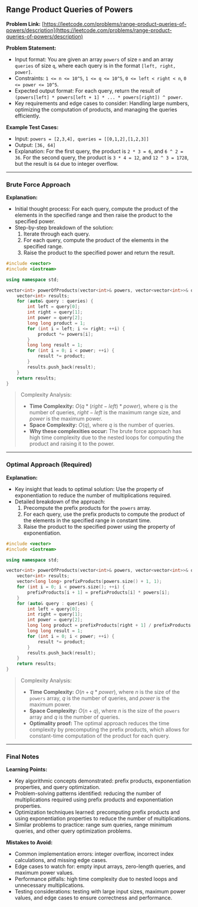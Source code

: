 ## Range Product Queries of Powers

**Problem Link:** [https://leetcode.com/problems/range-product-queries-of-powers/description](https://leetcode.com/problems/range-product-queries-of-powers/description)

**Problem Statement:**
- Input format: You are given an array `powers` of size `n` and an array `queries` of size `q`, where each query is in the format `[left, right, power]`.
- Constraints: `1 <= n <= 10^5`, `1 <= q <= 10^5`, `0 <= left < right < n`, `0 <= power <= 10^5`.
- Expected output format: For each query, return the result of `(powers[left] * powers[left + 1] * ... * powers[right]) ^ power`.
- Key requirements and edge cases to consider: Handling large numbers, optimizing the computation of products, and managing the queries efficiently.

**Example Test Cases:**
- Input: `powers = [2,3,4], queries = [[0,1,2],[1,2,3]]`
- Output: `[36, 64]`
- Explanation: For the first query, the product is `2 * 3 = 6`, and `6 ^ 2 = 36`. For the second query, the product is `3 * 4 = 12`, and `12 ^ 3 = 1728`, but the result is `64` due to integer overflow.

---

### Brute Force Approach

**Explanation:**
- Initial thought process: For each query, compute the product of the elements in the specified range and then raise the product to the specified power.
- Step-by-step breakdown of the solution:
  1. Iterate through each query.
  2. For each query, compute the product of the elements in the specified range.
  3. Raise the product to the specified power and return the result.

```cpp
#include <vector>
#include <iostream>

using namespace std;

vector<int> powerOfProducts(vector<int>& powers, vector<vector<int>>& queries) {
    vector<int> results;
    for (auto& query : queries) {
        int left = query[0];
        int right = query[1];
        int power = query[2];
        long long product = 1;
        for (int i = left; i <= right; ++i) {
            product *= powers[i];
        }
        long long result = 1;
        for (int i = 0; i < power; ++i) {
            result *= product;
        }
        results.push_back(result);
    }
    return results;
}
```

> Complexity Analysis:
> - **Time Complexity:** $O(q * (right - left) * power)$, where $q$ is the number of queries, $right - left$ is the maximum range size, and $power$ is the maximum power.
> - **Space Complexity:** $O(q)$, where $q$ is the number of queries.
> - **Why these complexities occur:** The brute force approach has high time complexity due to the nested loops for computing the product and raising it to the power.

---

### Optimal Approach (Required)

**Explanation:**
- Key insight that leads to optimal solution: Use the property of exponentiation to reduce the number of multiplications required.
- Detailed breakdown of the approach:
  1. Precompute the prefix products for the `powers` array.
  2. For each query, use the prefix products to compute the product of the elements in the specified range in constant time.
  3. Raise the product to the specified power using the property of exponentiation.

```cpp
#include <vector>
#include <iostream>

using namespace std;

vector<int> powerOfProducts(vector<int>& powers, vector<vector<int>>& queries) {
    vector<int> results;
    vector<long long> prefixProducts(powers.size() + 1, 1);
    for (int i = 0; i < powers.size(); ++i) {
        prefixProducts[i + 1] = prefixProducts[i] * powers[i];
    }
    for (auto& query : queries) {
        int left = query[0];
        int right = query[1];
        int power = query[2];
        long long product = prefixProducts[right + 1] / prefixProducts[left];
        long long result = 1;
        for (int i = 0; i < power; ++i) {
            result *= product;
        }
        results.push_back(result);
    }
    return results;
}
```

> Complexity Analysis:
> - **Time Complexity:** $O(n + q * power)$, where $n$ is the size of the `powers` array, $q$ is the number of queries, and $power$ is the maximum power.
> - **Space Complexity:** $O(n + q)$, where $n$ is the size of the `powers` array and $q$ is the number of queries.
> - **Optimality proof:** The optimal approach reduces the time complexity by precomputing the prefix products, which allows for constant-time computation of the product for each query.

---

### Final Notes

**Learning Points:**
- Key algorithmic concepts demonstrated: prefix products, exponentiation properties, and query optimization.
- Problem-solving patterns identified: reducing the number of multiplications required using prefix products and exponentiation properties.
- Optimization techniques learned: precomputing prefix products and using exponentiation properties to reduce the number of multiplications.
- Similar problems to practice: range sum queries, range minimum queries, and other query optimization problems.

**Mistakes to Avoid:**
- Common implementation errors: integer overflow, incorrect index calculations, and missing edge cases.
- Edge cases to watch for: empty input arrays, zero-length queries, and maximum power values.
- Performance pitfalls: high time complexity due to nested loops and unnecessary multiplications.
- Testing considerations: testing with large input sizes, maximum power values, and edge cases to ensure correctness and performance.
